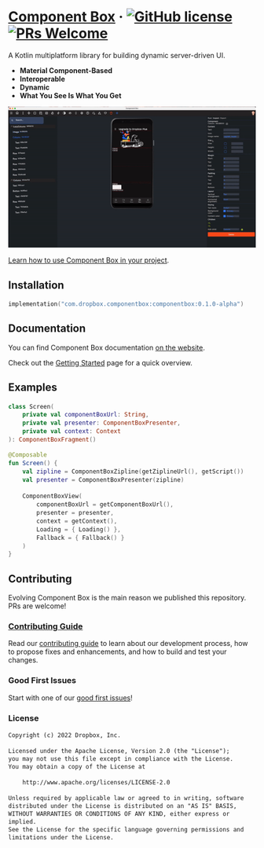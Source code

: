 # [Component Box](https://componentbox.io) &middot; [![GitHub license](https://img.shields.io/badge/license-APACHE-red.svg)](https://github.com/dropbox/componentbox/blob/main/LICENSE.txt) [![PRs Welcome](https://img.shields.io/badge/PRs-welcome-brightgreen.svg)](https://componentbox.io/docs/how-to-contribute)

A Kotlin multiplatform library for building dynamic server-driven UI.

- **Material Component-Based**
- **Interoperable**
- **Dynamic**
- **What You See Is What You Get**

![Component Box Desktop](.github/componentbox.gif)

[Learn how to use Component Box in your project](https://componentbox.io/docs/).

## Installation

```kotlin
implementation("com.dropbox.componentbox:componentbox:0.1.0-alpha")
```

## Documentation

You can find Component Box documentation [on the website](https://componentbox.io).

Check out the [Getting Started](https://componentbox.io/docs/) page for a quick overview.

## Examples

```kotlin
class Screen(
    private val componentBoxUrl: String,
    private val presenter: ComponentBoxPresenter,
    private val context: Context
): ComponentBoxFragment()
```

```kotlin
@Composable
fun Screen() {
    val zipline = ComponentBoxZipline(getZiplineUrl(), getScript())
    val presenter = ComponentBoxPresenter(zipline)

    ComponentBoxView(
        componentBoxUrl = getComponentBoxUrl(),
        presenter = presenter,
        context = getContext(),
        Loading = { Loading() },
        Fallback = { Fallback() }
    )
}
```

## Contributing

Evolving Component Box is the main reason we published this repository. PRs are welcome!

### [Contributing Guide](https://componentbox.io)

Read our [contributing guide](https://componentbox.io) to learn about our development process, how to propose fixes and enhancements, and how to build and test your changes.

### Good First Issues

Start with one of our [good first issues](https://github.com/dropbox/componentbox/labels/good%20first%20issue)!

### License

```text
Copyright (c) 2022 Dropbox, Inc.

Licensed under the Apache License, Version 2.0 (the "License");
you may not use this file except in compliance with the License.
You may obtain a copy of the License at

    http://www.apache.org/licenses/LICENSE-2.0

Unless required by applicable law or agreed to in writing, software
distributed under the License is distributed on an "AS IS" BASIS,
WITHOUT WARRANTIES OR CONDITIONS OF ANY KIND, either express or implied.
See the License for the specific language governing permissions and
limitations under the License.
```
